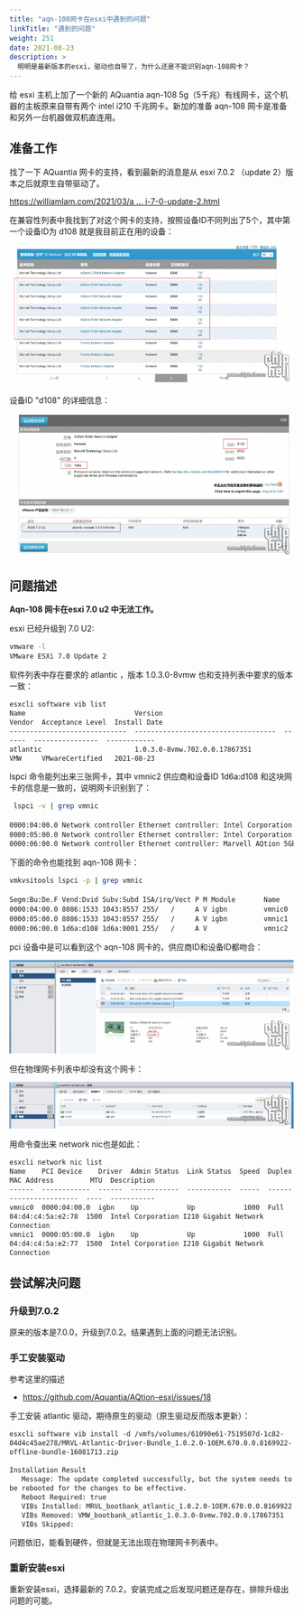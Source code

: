```yaml
---
title: "aqn-108网卡在esxi中遇到的问题"
linkTitle: "遇到的问题"
weight: 251
date: 2021-08-23
description: >
  明明是最新版本的esxi，驱动也自带了，为什么还是不能识别aqn-108网卡？
---
```


给 esxi 主机上加了一个新的 AQuantia aqn-108 5g（5千兆）有线网卡，这个机器的主板原来自带有两个 intel i210 千兆网卡。新加的准备 aqn-108 网卡是准备和另外一台机器做双机直连用。

## 准备工作

找了一下 AQuantia 网卡的支持，看到最新的消息是从 esxi 7.0.2 （update 2）版本之后就原生自带驱动了。

[https://williamlam.com/2021/03/a ... i-7-0-update-2.html](https://williamlam.com/2021/03/aquantia-marvell-aqtion-atlantic-driver-now-inbox-in-esxi-7-0-update-2.html)

在兼容性列表中我找到了对这个网卡的支持，按照设备ID不同列出了5个，其中第一个设备ID为 d108 就是我目前正在用的设备：

![](images/support-list.jpg)

设备ID "d108" 的详细信息：

![](images/support-card.jpg)



## 问题描述

**Aqn-108 网卡在esxi 7.0 u2 中无法工作。**

esxi 已经升级到 7.0 U2:

```bash
vmware -l
VMware ESXi 7.0 Update 2
```

软件列表中存在要求的 atlantic ，版本 1.0.3.0-8vmw 也和支持列表中要求的版本一致：

```
esxcli software vib list
Name                           Version                              Vendor  Acceptance Level  Install Date
-----------------------------  -----------------------------------  ------  ----------------  ------------
atlantic                       1.0.3.0-8vmw.702.0.0.17867351        VMW     VMwareCertified   2021-08-23
```

lspci 命令能列出来三张网卡，其中 vmnic2 供应商和设备ID 1d6a:d108 和这块网卡的信息是一致的，说明网卡识别到了：

```bash
 lspci -v | grep vmnic
 
0000:04:00.0 Network controller Ethernet controller: Intel Corporation I210 Gigabit Network Connection [vmnic0]
0000:05:00.0 Network controller Ethernet controller: Intel Corporation I210 Gigabit Network Connection [vmnic1]
0000:06:00.0 Network controller Ethernet controller: Marvell AQtion 5Gbit Network Adapter [vmnic2]
```

下面的命令也能找到 aqn-108 网卡：

```bash
vmkvsitools lspci -p | grep vmnic

Segm:Bu:De.F Vend:Dvid Subv:Subd ISA/irq/Vect P M Module       Name    
0000:04:00.0 8086:1533 1043:8557 255/   /     A V igbn         vmnic0
0000:05:00.0 8086:1533 1043:8557 255/   /     A V igbn         vmnic1
0000:06:00.0 1d6a:d108 1d6a:0001 255/   /     A V              vmnic2
```

pci 设备中是可以看到这个 aqn-108 网卡的，供应商ID和设备ID都吻合：

![](images/pci-device.jpg)

但在物理网卡列表中却没有这个网卡：

![](images/card-list.jpg)

用命令查出来 network nic也是如此：

```
esxcli network nic list
Name    PCI Device    Driver  Admin Status  Link Status  Speed  Duplex  MAC Address         MTU  Description
------  ------------  ------  ------------  -----------  -----  ------  -----------------  ----  -----------
vmnic0  0000:04:00.0  igbn    Up            Up            1000  Full    04:d4:c4:5a:e2:78  1500  Intel Corporation I210 Gigabit Network Connection
vmnic1  0000:05:00.0  igbn    Up            Up            1000  Full    04:d4:c4:5a:e2:77  1500  Intel Corporation I210 Gigabit Network Connection
```

## 尝试解决问题

### 升级到7.0.2

原来的版本是7.0.0，升级到7.0.2。结果遇到上面的问题无法识别。

### 手工安装驱动

参考这里的描述

- https://github.com/Aquantia/AQtion-esxi/issues/18

手工安装 atlantic 驱动，期待原生的驱动（原生驱动反而版本更新）：

```
esxcli software vib install -d /vmfs/volumes/61090e61-7519507d-1c82-04d4c45ae278/MRVL-Atlantic-Driver-Bundle_1.0.2.0-1OEM.670.0.0.8169922-offline-bundle-16081713.zip

Installation Result
   Message: The update completed successfully, but the system needs to be rebooted for the changes to be effective.
   Reboot Required: true
   VIBs Installed: MRVL_bootbank_atlantic_1.0.2.0-1OEM.670.0.0.8169922
   VIBs Removed: VMW_bootbank_atlantic_1.0.3.0-8vmw.702.0.0.17867351
   VIBs Skipped: 
```

问题依旧，能看到硬件，但就是无法出现在物理网卡列表中。 

### 重新安装esxi

重新安装esxi，选择最新的 7.0.2，安装完成之后发现问题还是存在，排除升级出问题的可能。